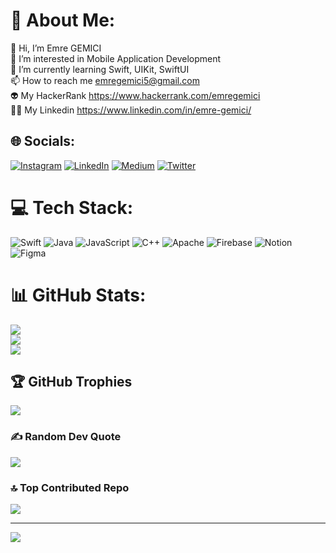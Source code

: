 

<!---
gemiciemre/gemiciemre is a ✨ special ✨ repository because its `README.md` (this file) appears on your GitHub profile.
You can click the Preview link to take a look at your changes.
--->

# 💫 About Me:
👋 Hi, I’m Emre GEMICI<br>👀 I’m interested in Mobile Application Development<br>🌱 I’m currently learning Swift, UIKit, SwiftUI<br>📫 How to reach me emregemici5@gmail.com<br>👽 My HackerRank https://www.hackerrank.com/emregemici<br>👨‍💻 My Linkedin https://www.linkedin.com/in/emre-gemici/


## 🌐 Socials:
[![Instagram](https://img.shields.io/badge/Instagram-%23E4405F.svg?logo=Instagram&logoColor=white)](https://instagram.com/emregemici5) [![LinkedIn](https://img.shields.io/badge/LinkedIn-%230077B5.svg?logo=linkedin&logoColor=white)](https://linkedin.com/in/emre-gemici) [![Medium](https://img.shields.io/badge/Medium-12100E?logo=medium&logoColor=white)](https://medium.com/@gemiciemre) [![Twitter](https://img.shields.io/badge/Twitter-%231DA1F2.svg?logo=Twitter&logoColor=white)](https://twitter.com/@emregemiicii) 

# 💻 Tech Stack:
![Swift](https://img.shields.io/badge/swift-F54A2A?style=for-the-badge&logo=swift&logoColor=white) ![Java](https://img.shields.io/badge/java-%23ED8B00.svg?style=for-the-badge&logo=java&logoColor=white) ![JavaScript](https://img.shields.io/badge/javascript-%23323330.svg?style=for-the-badge&logo=javascript&logoColor=%23F7DF1E) ![C++](https://img.shields.io/badge/c++-%2300599C.svg?style=for-the-badge&logo=c%2B%2B&logoColor=white) ![Apache](https://img.shields.io/badge/apache-%23D42029.svg?style=for-the-badge&logo=apache&logoColor=white) ![Firebase](https://img.shields.io/badge/firebase-%23039BE5.svg?style=for-the-badge&logo=firebase) ![Notion](https://img.shields.io/badge/Notion-%23000000.svg?style=for-the-badge&logo=notion&logoColor=white) ![Figma](https://img.shields.io/badge/figma-%23F24E1E.svg?style=for-the-badge&logo=figma&logoColor=white)  
# 📊 GitHub Stats:
![](https://github-readme-stats.vercel.app/api?username=gemiciemre&theme=tokyonight&hide_border=false&include_all_commits=false&count_private=false)<br/>
![](https://github-readme-streak-stats.herokuapp.com/?user=gemiciemre&theme=tokyonight&hide_border=false)<br/>
![](https://github-readme-stats.vercel.app/api/top-langs/?username=gemiciemre&theme=tokyonight&hide_border=false&include_all_commits=false&count_private=false&layout=compact)

## 🏆 GitHub Trophies
![](https://github-profile-trophy.vercel.app/?username=gemiciemre&theme=radical&no-frame=false&no-bg=true&margin-w=4)

### ✍️ Random Dev Quote
![](https://quotes-github-readme.vercel.app/api?type=horizontal&theme=tokyonight)

### 🔝 Top Contributed Repo
![](https://github-contributor-stats.vercel.app/api?username=gemiciemre&limit=5&theme=dark&combine_all_yearly_contributions=true)

---
[![](https://visitcount.itsvg.in/api?id=gemiciemre&icon=0&color=0)](https://visitcount.itsvg.in)

<!-- Proudly created with GPRM ( https://gprm.itsvg.in ) -->

